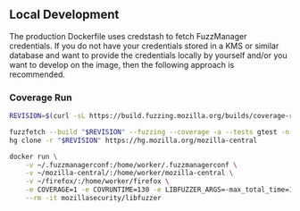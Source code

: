 ## Local Development

The production Dockerfile uses credstash to fetch FuzzManager credentials.
If you do not have your credentials stored in a KMS or similar database and want to provide the credentials
locally by yourself and/or you want to develop on the image, then the following approach is recommended.


### Coverage Run

```bash
REVISION=$(curl -sL https://build.fuzzing.mozilla.org/builds/coverage-revision.txt)

fuzzfetch --build "$REVISION" --fuzzing --coverage -a --tests gtest -n firefox
hg clone -r "$REVISION" https://hg.mozilla.org/mozilla-central

docker run \
    -v ~/.fuzzmanagerconf:/home/worker/.fuzzmanagerconf \
    -v ~/mozilla-central/:/home/worker/mozilla-central \
    -v ~/firefox/:/home/worker/firefox \
    -e COVERAGE=1 -e COVRUNTIME=130 -e LIBFUZZER_ARGS=-max_total_time=100 -e TOKENS=dicts/sdp.dict -e FUZZER=SdpParser -e CORPORA=samples/sdp/ \
    --rm -it mozillasecurity/libfuzzer
```
